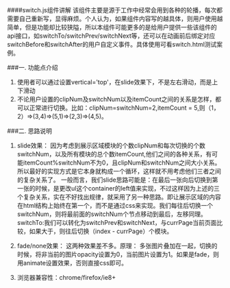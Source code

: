 ####switch.js组件讲解
该组件主要是源于工作中经常会用到各种的轮播，每次都需要自己重新写，显得麻烦。个人认为，如果组件内容写的越具体，则用户使用越简单，但是功能却比较狭隘，所以本组件可能更多的是给用户提供一些该组件的api接口，如switchTo/switchPrev/switchNext等，还可以在动画前后绑定对应switchBefore和switchAfter的用户自定义事件。具体使用可看switch.html测试案例。

###一. 功能点介绍
1. 使用者可以通过设置vertical='top'，在slide效果下，不是左右滑动，而是上下滑动
2. 不论用户设置的clipNum及switchNum以及itemCount之间的关系是怎样，都可以正常进行切换。比如：clipNum=switchNum=2,itemCount = 5,则（1，2）=>(3,4)=>(5,1)=>(2,3)=>(4,5)。

###二. 思路说明
1. slide效果：
	因为考虑到展示区域模块的个数clipNum和每次切换的个数switchNum，以及所有模块的总个数itemCount,他们之间的各种关系，有可能itemCount%switchNum不为0，且clipNum和switchNum之间大小关系。所以最好的实现方式是它本身就构成一个循环，这样就不用考虑他们三者之间的复杂关系了。
	一般而言，我们slide思路可能是：在最后一张向后切换到第一张的时候，是更改ul这个container的left值来实现，不过这样因为上述的三个复杂关系，实在不好找出规律，就采用了另一种思路。即让展示区域的内容在html结构上始终在第一个，而不是通过css来实现。我们每往后切换一个switchNum，则将最前面的switchNum个节点移动到最后，左移同理。switchTo:我们可以转化为switchPrev和switchNext，与currPage当前页面比较，如果大于，则往后切换（index - currPage）个模块。

2. fade/none效果：
	这两种效果差不多。原理： 多张图片叠加在一起，切换的时候，将非当前的图片opacity设置为0，当前图片设置为1。如果是fade，则用animate设置效果，否则直接css即可。

3. 浏览器兼容性：chrome/firefox/ie8+
